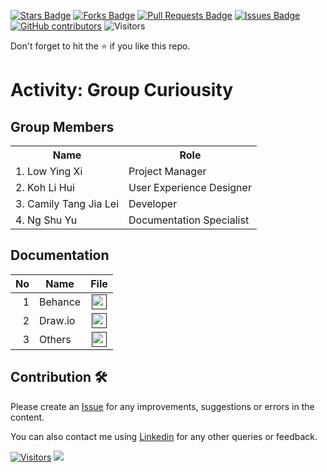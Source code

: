 
<a href="https://github.com/drshahizan/software-engineering/stargazers"><img src="https://img.shields.io/github/stars/drshahizan/software-engineering" alt="Stars Badge"/></a>
<a href="https://github.com/drshahizan/software-engineering/network/members"><img src="https://img.shields.io/github/forks/drshahizan/software-engineering" alt="Forks Badge"/></a>
<a href="https://github.com/drshahizan/software-engineering/pulls"><img src="https://img.shields.io/github/issues-pr/drshahizan/software-engineering" alt="Pull Requests Badge"/></a>
<a href="https://github.com/drshahizan/software-engineering/issues"><img src="https://img.shields.io/github/issues/drshahizan/software-engineering" alt="Issues Badge"/></a>
<a href="https://github.com/drshahizan/software-engineering/graphs/contributors"><img alt="GitHub contributors" src="https://img.shields.io/github/contributors/drshahizan/software-engineering?color=2b9348"></a>
![Visitors](https://api.visitorbadge.io/api/visitors?path=https%3A%2F%2Fgithub.com%2Fdrshahizan%2Fsoftware-engineering&labelColor=%23d9e3f0&countColor=%23697689&style=flat)


Don't forget to hit the :star: if you like this repo.

# Activity: Group Curiousity

## Group Members
<table>
  <tr>
    <th>Name</th>
    <th>Role</th>
  </tr>
  <tr>
    <td>1. Low Ying Xi</td>
    <td>Project Manager</td>
  </tr>
  <tr>
    <td>2. Koh Li Hui</td>
    <td>User Experience Designer</td>
  </tr>
    <tr>
    <td>3. Camily Tang Jia Lei</td>
    <td>Developer</td>
  </tr>
    <tr>
    <td>4. Ng Shu Yu</td>
    <td>Documentation Specialist</td>
  </tr>
</table>

## Documentation
| No | Name |File | 
| -----:| ----- | :------: | 
|1| Behance| <a href="" ><img src="../../../../../images/pdf64.png" width="24px" height="24px" ></a>|
|2| Draw.io| <a href="" ><img src="../../../../../images/drawio.svg" width="24px" height="24px" ></a>|
|3| Others| <a href="" ><img src="../../../../../images/data_folder.png" width="24px" height="24px" ></a>|


## Contribution 🛠️
Please create an [Issue](https://github.com/drshahizan/software-engineering/issues) for any improvements, suggestions or errors in the content.

You can also contact me using [Linkedin](https://www.linkedin.com/in/drshahizan/) for any other queries or feedback.

[![Visitors](https://api.visitorbadge.io/api/visitors?path=https%3A%2F%2Fgithub.com%2Fdrshahizan&labelColor=%23697689&countColor=%23555555&style=plastic)](https://visitorbadge.io/status?path=https%3A%2F%2Fgithub.com%2Fdrshahizan)
![](https://hit.yhype.me/github/profile?user_id=81284918)


